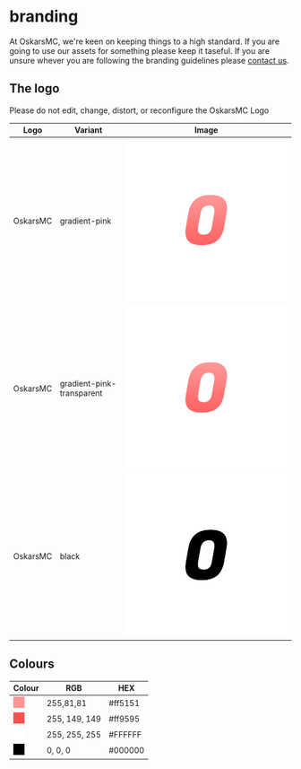 # branding

At OskarsMC, we're keen on keeping things to a high standard. If you are going to use our assets for something please keep it taseful. If you are unsure whever you are following the branding guidelines please [contact us](https://contact.oskarsmc.com/).

## The logo

Please do not edit, change, distort, or reconfigure the OskarsMC Logo

<table>
  <thead>
    <tr>
      <th>Logo</th>
      <th>Variant</th>
      <th>Image</th>
    </tr>
   </thead>
   <tbody>
     <tr>
       <td>OskarsMC</td>
       <td>gradient-pink</td>
       <td><a href="logo/png/oskarsmc-variant-gradient-pink.png"><img src="logo/png/oskarsmc-variant-gradient-pink.png"></a></td>
     </tr>
    <tr>
       <td>OskarsMC</td>
       <td>gradient-pink-transparent</td>
       <td><a href="logo/png/oskarsmc-variant-gradient-pink-transparent.png"><img src="logo/png/oskarsmc-variant-gradient-pink-transparent.png"></a></td>
     </tr>
     <tr>
       <td>OskarsMC</td>
       <td>black</td>
       <td><img src="logo/png/oskarsmc-variant-black.png"></td>
     </tr>
     <tr>
     </tr>
  </tbody>
</table>

## Colours

<table>
  <thead>
    <tr>
      <th>Colour</th>
      <th>RGB</th>
      <th>HEX</th>
    </tr>
   </thead>
   <tbody>
     <tr>
       <td><img src="colour/255,81,81.png"></td>
       <td>255,81,81</td>
       <td>#ff5151</td>
     </tr>
     <tr>
       <td><img src="colour/255,149,149.png"></td>
       <td>255, 149, 149</td>
       <td>#ff9595</td>
     </tr>
    <tr>
        <td><img src="colour/255,255,255.png"></td>
       <td>255, 255, 255</td>
       <td>#FFFFFF</td>
     </tr>
     <tr>
        <td><img src="colour/0,0,0.png"></td>
       <td>0, 0, 0</td>
       <td>#000000</td>
     </tr>
  </tbody>
</table>
